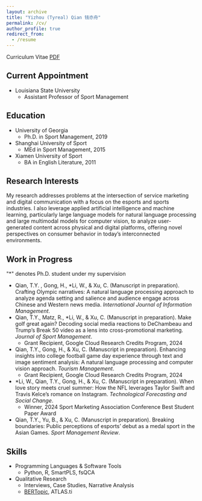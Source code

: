 ```yaml
---
layout: archive
title: "Yizhou (Tyreal) Qian 钱亦舟"
permalink: /cv/
author_profile: true
redirect_from:
  - /resume
---
```


Curriculum Vitae [PDF](https://www.dropbox.com/scl/fi/5txtoeyzk6xkzyqnh85gd/CV_Tyreal-Yizhou-Qian_PR.pdf?rlkey=qfl5iq6uqge8a1v2fq5eau4dh&dl=0)

## Current Appointment
- Louisiana State University
	- Assistant Professor of Sport Management

## Education

- University of Georgia
	- Ph.D. in Sport Management, 2019
- Shanghai University of Sport
	- MEd in Sport Management, 2015
- Xiamen University of Sport
	- BA in English Literature, 2011

## Research Interests

My research addresses problems at the intersection of service marketing and digital communication with a focus on the esports and sports industries. I also leverage applied artificial intelligence and machine learning, particularly large language models for natural language processing and large multimodal models for computer vision, to analyze user-generated content across physical and digital platforms, offering novel perspectives on consumer behavior in today’s interconnected environments.

## Work in Progress
"*" denotes Ph.D. student under my supervision<br/>
- Qian, T.Y. , Gong, H., *Li, W., & Xu, C. (Manuscript in preparation). Crafting Olympic narratives: A natural language processing approach to analyze agenda setting and salience and audience engage across Chinese and Western news media. _International Journal of Information Management_.
- Qian, T.Y., Matz, R., *Li, W., & Xu, C. (Manuscript in preparation). Make golf great again? Decoding social media reactions to DeChambeau and Trump’s Break 50 video as a lens into cross-promotional marketing. _Journal of Sport Management_.
	- Grant Recipient, Google Cloud Research Credits Program, 2024
- Qian, T.Y., Gong, H., & Xu, C. (Manuscript in preparation). Enhancing insights into college football game day experience through text and image sentiment analysis: A natural language processing and computer vision approach. _Tourism Management_.
	- Grant Recipient, Google Cloud Research Credits Program, 2024
- *Li, W., Qian, T.Y., Gong, H., & Xu, C. (Manuscript in preparation). When love story meets cruel summer: How the NFL leverages Taylor Swift and Travis Kelce’s romance on Instagram. _Technological Forecasting and Social Change_.
	- Winner, 2024 Sport Marketing Association Conference Best Student Paper Award
- Qian, T.Y., Yu, B., & Xu, C. (Manuscript in preparation). Breaking boundaries: Public perceptions of esports’ debut as a medal sport in the Asian Games. _Sport Management Review_.

## Skills

- Programming Languages & Software Tools
	- Python, R, SmartPLS, fsQCA
- Qualitative Research
	- Interviews, Case Studies, Narrative Analysis
	- [BERTopic](https://maartengr.github.io/BERTopic/index.html), ATLAS.ti

